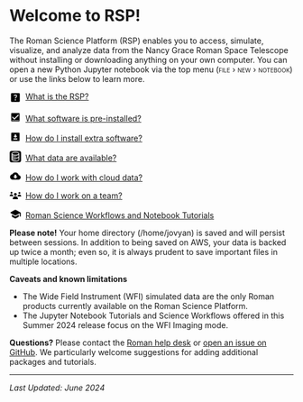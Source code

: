 # Welcome to RSP!

The Roman Science Platform (RSP) enables you to access, simulate, visualize, and analyze data from the Nancy Grace Roman Space Telescope without installing or downloading anything on your own computer.
You can open a new Python Jupyter notebook via the top menu (<span style="font-variant:small-caps;">file › new › notebook</span>)
or use the links below to learn more.

<img src="../images/icons/question_mark.svg" style="vertical-align: middle; width:1.5em; margin-right:0.25em;"/> [What is the RSP?](../markdown/what-is-rsp.md)

<img src="../images/icons/checkmark.svg" style="vertical-align: bottom; width:1.5em; margin-right:0.25em;"/> [What software is pre-installed?](../markdown/software-installed.md)

<img src="../images/icons/download.svg" style="vertical-align: bottom; width:1.5em; margin-right:0.25em;"/> [How do I install extra software?](../markdown/install-software.md)

<img src="../images/icons/database.svg" style="vertical-align: bottom; width:1.5em; margin-right:0.25em;"/> [What data are available?](../markdown/simulated-data.md)

<img src="../images/icons/cloud_download.svg" style="vertical-align: bottom; width:1.5em; margin-right:0.25em;"/> [How do I work with cloud data?](../content/notebooks/data_discovery_and_access/data_discovery_and_access.ipynb)

<img src="../images/icons/team.svg" style="vertical-align: bottom; width:1.5em; margin-right:0.25em;"/> [How do I work on a team?](../markdown/teams.md)

<img src="../images/icons/learning.svg" style="vertical-align: bottom; width:1.5em; margin-right:0.25em;"/> [Roman Science Workflows and Notebook Tutorials](../markdown/tutorials.md)

<!--<img src="../images/icons/book.svg" style="vertical-align: bottom; width:1.5em; margin-right:0.25em;"/> [All Jupyter Notebook Tutorials](../markdown/science-examples.md)-->


**Please note!** Your home directory (/home/jovyan) is saved and will persist between sessions. In addition to being saved on AWS, your data is backed up twice a month; even so, it is always prudent to save important files in multiple locations.

**Caveats and known limitations**
- The Wide Field Instrument (WFI) simulated data are the only Roman products currently available on the Roman Science Platform.
- The Jupyter Notebook Tutorials and Science Workflows offered in this Summer 2024 release focus on the WFI Imaging mode.

**Questions?** Please contact the [Roman help desk](https://stsci.service-now.com/roman) or [open an issue on GitHub](https://github.com/spacetelescope/roman_notebooks). We particularly welcome suggestions for adding additional packages and tutorials.

---
*Last Updated: June 2024*
